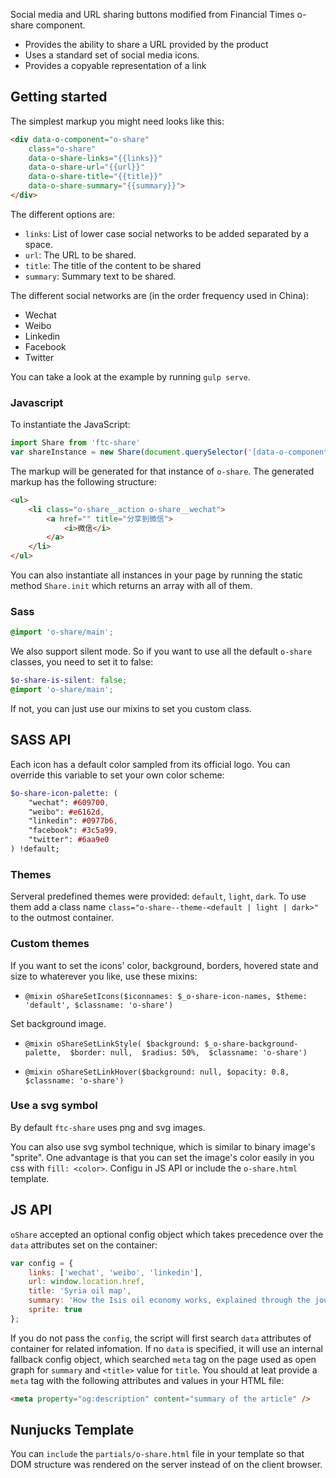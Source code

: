 Social media and URL sharing buttons modified from Financial Times o-share component.

- Provides the ability to share a URL provided by the product
- Uses a standard set of social media icons.
- Provides a copyable representation of a link

## Getting started

The simplest markup you might need looks like this:

```html
<div data-o-component="o-share"
    class="o-share"
    data-o-share-links="{{links}}"
    data-o-share-url="{{url}}"
    data-o-share-title="{{title}}"
    data-o-share-summary="{{summary}}">
</div>
```

The different options are:

* `links`: List of lower case social networks to be added separated by a space.
* `url`: The URL to be shared.
* `title`: The title of the content to be shared
* `summary`: Summary text to be shared.

The different social networks are (in the order frequency used in China):

* Wechat
* Weibo
* Linkedin
* Facebook
* Twitter

You can take a look at the example by running `gulp serve`.

### Javascript
To instantiate the JavaScript:

```javascript
import Share from 'ftc-share'
var shareInstance = new Share(document.querySelector('[data-o-component=o-share]'));
```

The markup will be generated for that instance of `o-share`. The generated markup has the following structure:
```html
<ul>
    <li class="o-share__action o-share__wechat">
        <a href="" title="分享到微信">
            <i>微信</i>
        </a>
    </li>
</ul>
```

You can also instantiate all instances in your page by running the static method `Share.init` which returns an array with all of them.

### Sass

```scss
@import 'o-share/main';
```

We also support silent mode. So if you want to use all the default `o-share` classes, you need to set it to false:

```scss
$o-share-is-silent: false;
@import 'o-share/main';
```

If not, you can just use our mixins to set you custom class.

## SASS API
Each icon has a default color sampled from its official logo. You can override this variable to set your own color scheme: 
```sass
$o-share-icon-palette: (
    "wechat": #609700,
    "weibo": #e6162d,
    "linkedin": #0977b6,
    "facebook": #3c5a99,
    "twitter": #6aa9e0
) !default;
```

### Themes

Serveral predefined themes were provided: `default`, `light`, `dark`. To use them add a class name `class="o-share--theme-<default | light | dark>"` to the outmost container.

### Custom themes
If you want to set the icons' color, background, borders, hovered state and size to whaterever you like, use these mixins:

* `@mixin oShareSetIcons($iconnames: $_o-share-icon-names, $theme: 'default', $classname: 'o-share')` 

Set background image.

- `@mixin oShareSetLinkStyle(
  $background: $_o-share-background-palette, 
  $border: null, 
  $radius: 50%, 
  $classname: 'o-share')`

- `@mixin oShareSetLinkHover($background: null, $opacity: 0.8, $classname: 'o-share')` 

### Use a svg symbol
By default `ftc-share` uses png and svg images.

You can also use svg symbol technique, which is similar to binary image's "sprite". One advantage is that you can set the image's color easily in you css with `fill: <color>`. Configu in JS API or include the `o-share.html` template.

## JS API

`oShare` accepted an optional config object which takes precedence over the `data` attributes set on the container:

```javascript
var config = {
    links: ['wechat', 'weibo', 'linkedin'],
    url: window.location.href,
    title: 'Syria oil map',
    summary: 'How the Isis oil economy works, explained through the journey of a barrel of oil in Syria',
    sprite: true
};
```

If you do not pass the `config`, the script will first search `data` attributes of container for related infomation. If no `data` is specified, it will use an internal fallback config object, which searched `meta` tag on the page used as open graph for `summary` and `<title>` value for `title`. You should at leat provide a `meta` tag with the following attributes and values in your HTML file:

```html
<meta property="og:description" content="summary of the article" />
```

## Nunjucks Template
You can `include` the `partials/o-share.html` file in your template so that DOM structure was rendered on the server instead of on the client browser.
